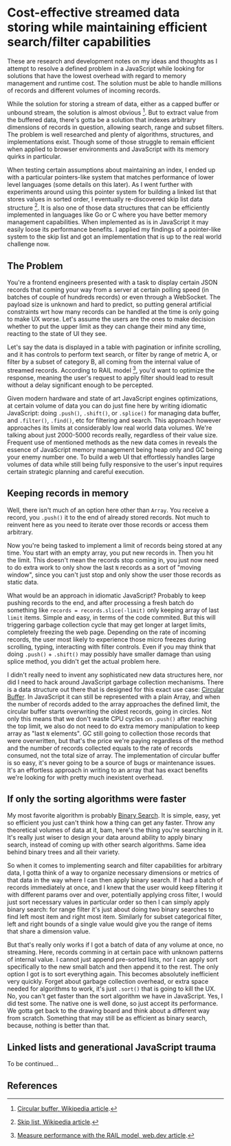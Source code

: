 # Cost-effective streamed data storing while maintaining efficient search/filter capabilities

These are research and development notes on my ideas and thoughts as I attempt to resolve a defined
problem in a JavaScript while looking for solutions that have the lowest overhead with regard to
memory management and runtime cost. The solution must be able to handle millions of records and
different volumes of incoming records.

While the solution for storing a stream of data, either as a capped buffer or unbound stream, the
solution is almost obvious [^circular-buffer-wiki]. But to extract value from the buffered data,
there's gotta be a solution that indexes arbitrary dimensions of records in question, allowing
search, range and subset filters. The problem is well researched and plenty of algorithms,
structures, and implementations exist. Though some of those struggle to remain efficient when
applied to browser environments and JavaScript with its memory quirks in particular.

When testing certain assumptions about maintaining an index, I ended up with a particular
pointers-like system that matches performance of lower level languages (some details on this later).
As I went further with experiments around using this pointer system for building a linked list that
stores values in sorted order, I eventually re-discovered skip list data structure
[^skip-list-wiki]. It is also one of those data structures that can be efficiently implemented in
languages like Go or C where you have better memory management capabilities. When implemented as is
in JavaScript it may easily loose its performance benefits. I applied my findings of a pointer-like
system to the skip list and got an implementation that is up to the real world challenge now.

## The Problem

You're a frontend engineers presented with a task to display certain JSON records that coming your
way from a server at certain polling speed (in batches of couple of hundreds records) or even
through a WebSocket. The payload size is unknown and hard to predict, so putting general artificial
constraints wrt how many records can be handled at the time is only going to make UX worse. Let's
assume the users are the ones to make decision whether to put the upper limit as they can change
their mind any time, reacting to the state of UI they see.

Let's say the data is displayed in a table with pagination or infinite scrolling, and it has
controls to perform text search, or filter by range of metric A, or filter by a subset of category
B, all coming from the internal value of streamed records. According to RAIL model [^rail-model],
you'd want to optimize the response, meaning the user's request to apply filter should lead to
result without a delay significant enough to be percepted.

Given modern hardware and state of art JavaScript engines optimizations, at certain volume of data
you can do just fine here by writing idiomatic JavaScript: doing `.push()`, `.shift()`, or
`.splice()` for managing data buffer, and `.filter()`, `.find()`, etc for filtering and search. This
approach however approaches its limits at considerably low real world data volumes. We're talking
about just 2000-5000 records really, regardless of their value size. Frequent use of mentioned
methods as the new data comes in reveals the essence of JavaScript memory management being heap only
and GC being your enemy number one. To build a web UI that effortlessly handles large volumes of
data while still being fully responsive to the user's input requires certain strategic planning and
careful execution.

## Keeping records in memory

Well, there isn't much of an option here other than `Array`. You receive a record, you `.push()` it
to the end of already stored records. Not much to reinvent here as you need to iterate over those
records or access them arbitrary.

Now you're being tasked to implement a limit of records being stored at any time. You start with an
empty array, you put new records in. Then you hit the limit. This doesn't mean the records stop
coming in, you just now need to do extra work to only show the last `N` records as a sort of "moving
window", since you can't just stop and only show the user those records as static data.

What would be an approach in idiomatic JavaScript? Probably to keep pushing records to the end, and
after processing a fresh batch do something like `records = records.slice(-limit)` only keeping
array of last `limit` items. Simple and easy, in terms of the code commited. But this will
triggering garbage collection cycle that may get longer at larget limits, completely freezing the
web page. Depending on the rate of incoming records, the user most likely to experience those micro
freezes during scrolling, typing, interacting with filter controls. Even if you may think that doing
`.push()` + `.shift()` may possibly have smaller damage than using splice method, you didn't get the
actual problem here.

I didn't really need to invent any sophisticated new data structures here, nor did I need to hack
around JavaScript garbage collection mechanisms. There is a data structure out there that is
designed for this exact use case: [Circular Buffer](https://en.wikipedia.org/wiki/Circular_buffer).
In JavaScript it can still be represented with a plain Array, and when the number of records added
to the array approaches the defined limit, the circular buffer starts overwriting the oldest
records, going in circles. Not only this means that we don't waste CPU cycles on `.push()` after
reaching the top limit, we also do not need to do extra memory manipulation to keep array as "last
`N` elements". GC still going to collection those records that were overwritten, but that's the
price we're paying regardless of the method and the number of records collected equals to the rate
of records consumed, not the total size of array. The implementation of circular buffer is so easy,
it's never going to be a source of bugs or maintenance issues. It's an effortless approach in
writing to an array that has exact benefits we're looking for with pretty much inexistent overhead.

## If only the sorting algorithms were faster

My most favorite algorithm is probably [Binary Search](https://en.wikipedia.org/wiki/Binary_search).
It is simple, easy, yet so efficient you just can't think how a thing can get any faster. Throw any
theoretical volumes of data at it, bam, here's the thing you're searching in it. It's really just
wiser to design your data around ability to apply binary search, instead of coming up with other
search algorithms. Same idea behind binary trees and all their variety.

So when it comes to implementing search and filter capabilities for arbitrary data, I gotta think of
a way to organize necessary dimensions or metrics of that data in the way where I can then apply
binary search. If I had a batch of records immediately at once, and I knew that the user would keep
filtering it with different params over and over, potentially applying cross filter, I would just
sort necessary values in particular order so then I can simply apply binary search: for range filter
it's just about doing two binary searches to find left most item and right most item. Similarly for
subset categorical filter, left and right bounds of a single value would give you the range of items
that share a dimension value.

But that's really only works if I got a batch of data of any volume at once, no streaming. Here,
records comming in at certain pace with unknown patterns of internal value. I cannot just append
pre-sorted lists, nor I can apply sort specifically to the new small batch and then append it to the
rest. The only option I got is to sort everything again. This becomes absolutely inefficient very
quickly. Forget about garbage collection overhead, or extra space needed for algorithms to work,
it's just `.sort()` that is going to kill the UX. No, you can't get faster than the sort algorithm
we have in JavaScript. Yes, I did test some. The native one is well done, so just accept its
performance. We gotta get back to the drawing board and think about a different way from scratch.
Something that may still be as efficient as binary search, because, nothing is better than that.

## Linked lists and generational JavaScript trauma

To be continued...

<!-- ... why linked lists in javascript are not the same as in C -->

## References

[^circular-buffer-wiki]:
    [Circular buffer, Wikipedia article](https://en.wikipedia.org/wiki/Circular_buffer).

[^skip-list-wiki]: [Skip list, Wikipedia article](https://en.wikipedia.org/wiki/Skip_list).
[^rail-model]:
    [Measure performance with the RAIL model, web.dev article](https://web.dev/articles/rail).

[^pugh-paper]:
    ["Skip Lists: A Probabilistic Alternative to Balanced Trees", William Pugh](https://15721.courses.cs.cmu.edu/spring2018/papers/08-oltpindexes1/pugh-skiplists-cacm1990.pdf)

[^mit-lecture]:
    ["Randomization: Skip Lists", Srinivas Devadas, MIT 6.046J Design and Analysis of Algorithms, Spring 2015](https://www.youtube.com/watch?v=2g9OSRKJuzM)

[^lru-link]:
    ["Implementing an efficient LRU cache in JavaScript", Guillaume Plique](https://yomguithereal.github.io/posts/lru-cache)
